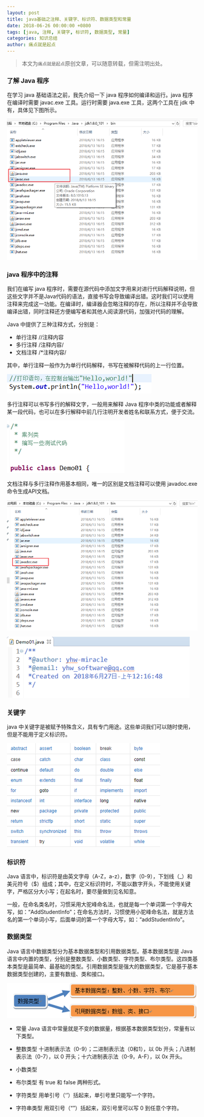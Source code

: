 ```yaml
---
layout: post
title: java基础之注释、关键字、标识符、数据类型和常量
date: 2018-06-26 00:00:00 +0800
tags: [java, 注释, 关键字, 标识符, 数据类型, 常量]
categories: 知识总结
author: 痛点就是起点
---
```


> 本文为`痛点就是起点`原创文章，可以随意转载，但需注明出处。

### 了解 Java 程序
在学习 java 基础语法之前，我先介绍一下 java 程序如何编译和运行。java 程序在编译时需要 javac.exe 工具。运行时需要 java.exe 工具，这两个工具在 jdk 中有，具体见下图所示。

![](/images/2018/stWJxc6RceRTsvEoyyMo3d7v.png)

### java 程序中的注释
我们在编写 java 程序时，需要在源代码中添加文字用来对进行代码解释说明，但这些文字并不是Java代码的语法，直接书写会导致编译出错。这时我们可以使用注释来完成这一功能。在编译时，编译器会忽略注释的存在，所以注释并不会导致编译出错，同时注释还方便编写者和其他人阅读源代码，加强对代码的理解。

Java 中提供了三种注释方式，分别是：

* 单行注释 //注释内容
* 多行注释 /注释内容/
* 文档注释 /*注释内容/

其中，单行注释一般作为为单行代码解释，书写在被解释代码的上一行位置。

![](/images/2018/vWGoK_2lTdzWFOS_pJEhPr5W.png)

多行注释可以书写多行的解释文字，一般用来解释 Java 程序中类的功能或者解释某一段代码，也可以在多行解释中前几行注明开发者姓名和联系方式，便于交流。

![](/images/2018/ctDtPvnJItCjNCYbrBCmf4Ur.png)

文档注释与多行注释作用基本相同，唯一的区别是文档注释可以使用 javadoc.exe 命令生成API文档。

![](/images/2018/B-Ro0y6qGlhuHxS4YQ7CoNdh.png)

![](/images/2018/zyVDVPupzW0eGqQtnQbeVx0G.png)

### 关键字
java 中关键字是被赋予特殊含义，具有专门用途。这些单词我们可以随时使用，但是不能用于定义标识符。

![](/images/2018/K2Tpzxy0QxPS-yFhrU-A5-rc.png)

### 标识符
Java 语言中，标识符是由英文字母（A-Z，a-z），数字（0-9），下划线（_）和美元符号（$）组成；其中，在定义标识符时，不能以数字开头，不能使用关键字，严格区分大小写；在起名时，要尽量做到见名知意。

一般，在命名类名时，习惯采用大驼峰命名法，也就是每一个单词第一个字母大写，如：“AddStudentInfo”；在命名方法时，习惯使用小驼峰命名法，就是方法名的第一个单词小写，后面单词的第一个字母大写，如：“addStudentInfo”。

### 数据类型
Java 语言中数据类型分为基本数据类型和引用数据类型。基本数据类型是 Java 语言中内置的类型，分别是整数类型、小数类型、字符类型、布尔类型。这四类基本类型是最简单、最基础的类型。引用数据类型是强大的数据类型，它是基于基本数据类型创建的，主要有数组、类和接口。

![](/images/2018/BQrOU_XL27fsaUOBhnKO6djs.png)

* 常量
Java 语言中常量就是不变的数据量，根据基本数据类型划分，常量有以下类型。

* 整数类型
十进制表示法（0-9）；二进制表示法（0和1），以 0b 开头；八进制表示法（0-7），以 0 开头；十六进制表示法（0-9，A-F），以 0x 开头。

* 小数类型

* 布尔类型
有 true 和 false 两种形式。

* 字符类型
用单引号（‘’）括起来，单引号里只能写一个字符。

* 字符串类型
用双引号（“”）括起来，双引号里可以写 0 到任意个字符。
